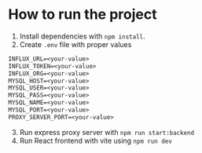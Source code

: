 # How to run the project
1. Install dependencies with `npm install`.
2. Create `.env` file with proper values 
```txt
INFLUX_URL=<your-value>
INFLUX_TOKEN=<your-value>
INFLUX_ORG=<your-value>
MYSQL_HOST=<your-value>
MYSQL_USER=<your-value>
MYSQL_PASS=<your-value>
MYSQL_NAME=<your-value>
MYSQL_PORT=<your-value>
PROXY_SERVER_PORT=<your-value>
```
3. Run express proxy server with `npm run start:backend`
4. Run React frontend with vite using `npm run dev`
